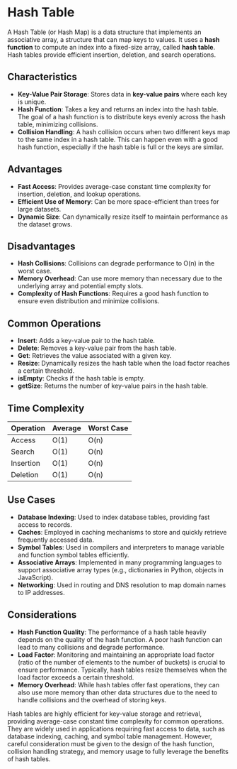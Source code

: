 # Hash Table

A Hash Table (or Hash Map) is a data structure that implements an associative array, a structure that can map keys to values. It uses a **hash function** to compute an index into a fixed-size array, called **hash table**. Hash tables provide efficient insertion, deletion, and search operations.

## Characteristics

- **Key-Value Pair Storage**: Stores data in **key-value pairs** where each key is unique.
- **Hash Function**: Takes a key and returns an index into the hash table. The goal of a hash function is to distribute keys evenly across the hash table, minimizing collisions.
- **Collision Handling**: A hash collision occurs when two different keys map to the same index in a hash table. This can happen even with a good hash function, especially if the hash table is full or the keys are similar.

## Advantages

- **Fast Access**: Provides average-case constant time complexity for insertion, deletion, and lookup operations.
- **Efficient Use of Memory**: Can be more space-efficient than trees for large datasets.
- **Dynamic Size**: Can dynamically resize itself to maintain performance as the dataset grows.

## Disadvantages

- **Hash Collisions**: Collisions can degrade performance to O(n) in the worst case.
- **Memory Overhead**: Can use more memory than necessary due to the underlying array and potential empty slots.
- **Complexity of Hash Functions**: Requires a good hash function to ensure even distribution and minimize collisions.

## Common Operations

- **Insert**: Adds a key-value pair to the hash table.
- **Delete**: Removes a key-value pair from the hash table.
- **Get**: Retrieves the value associated with a given key.
- **Resize**: Dynamically resizes the hash table when the load factor reaches a certain threshold.
- **isEmpty**: Checks if the hash table is empty.
- **getSize**: Returns the number of key-value pairs in the hash table.

## Time Complexity

| Operation | Average | Worst Case |
| --------- | ------- | ---------- |
| Access    | O(1)    | O(n)       |
| Search    | O(1)    | O(n)       |
| Insertion | O(1)    | O(n)       |
| Deletion  | O(1)    | O(n)       |

## Use Cases

- **Database Indexing**: Used to index database tables, providing fast access to records.
- **Caches**: Employed in caching mechanisms to store and quickly retrieve frequently accessed data.
- **Symbol Tables**: Used in compilers and interpreters to manage variable and function symbol tables efficiently.
- **Associative Arrays**: Implemented in many programming languages to support associative array types (e.g., dictionaries in Python, objects in JavaScript).
- **Networking**: Used in routing and DNS resolution to map domain names to IP addresses.

## Considerations

- **Hash Function Quality**: The performance of a hash table heavily depends on the quality of the hash function. A poor hash function can lead to many collisions and degrade performance.
- **Load Factor**: Monitoring and maintaining an appropriate load factor (ratio of the number of elements to the number of buckets) is crucial to ensure performance. Typically, hash tables resize themselves when the load factor exceeds a certain threshold.
- **Memory Overhead**: While hash tables offer fast operations, they can also use more memory than other data structures due to the need to handle collisions and the overhead of storing keys.

Hash tables are highly efficient for key-value storage and retrieval, providing average-case constant time complexity for common operations. They are widely used in applications requiring fast access to data, such as database indexing, caching, and symbol table management. However, careful consideration must be given to the design of the hash function, collision handling strategy, and memory usage to fully leverage the benefits of hash tables.
